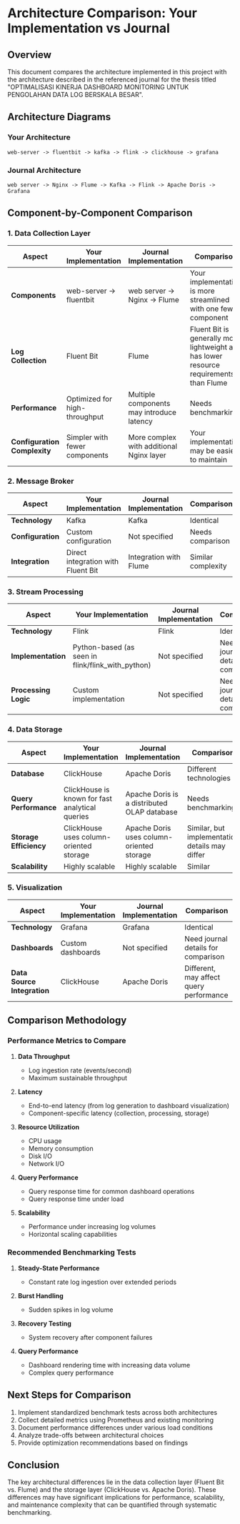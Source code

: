 # Architecture Comparison: Your Implementation vs Journal

## Overview

This document compares the architecture implemented in this project with the architecture described in the referenced journal for the thesis titled "OPTIMALISASI KINERJA DASHBOARD MONITORING UNTUK PENGOLAHAN DATA LOG BERSKALA BESAR".

## Architecture Diagrams

### Your Architecture
```
web-server -> fluentbit -> kafka -> flink -> clickhouse -> grafana
```

### Journal Architecture
```
web server -> Nginx -> Flume -> Kafka -> Flink -> Apache Doris -> Grafana
```

## Component-by-Component Comparison

### 1. Data Collection Layer

| Aspect | Your Implementation | Journal Implementation | Comparison |
|--------|-------------------|----------------------|------------|
| **Components** | web-server -> fluentbit | web server -> Nginx -> Flume | Your implementation is more streamlined with one fewer component |
| **Log Collection** | Fluent Bit | Flume | Fluent Bit is generally more lightweight and has lower resource requirements than Flume |
| **Performance** | Optimized for high-throughput | Multiple components may introduce latency | Needs benchmarking |
| **Configuration Complexity** | Simpler with fewer components | More complex with additional Nginx layer | Your implementation may be easier to maintain |

### 2. Message Broker

| Aspect | Your Implementation | Journal Implementation | Comparison |
|--------|-------------------|----------------------|------------|
| **Technology** | Kafka | Kafka | Identical |
| **Configuration** | Custom configuration | Not specified | Needs comparison |
| **Integration** | Direct integration with Fluent Bit | Integration with Flume | Similar complexity |

### 3. Stream Processing

| Aspect | Your Implementation | Journal Implementation | Comparison |
|--------|-------------------|----------------------|------------|
| **Technology** | Flink | Flink | Identical |
| **Implementation** | Python-based (as seen in flink/flink_with_python) | Not specified | Need journal details for comparison |
| **Processing Logic** | Custom implementation | Not specified | Need journal details for comparison |

### 4. Data Storage

| Aspect | Your Implementation | Journal Implementation | Comparison |
|--------|-------------------|----------------------|------------|
| **Database** | ClickHouse | Apache Doris | Different technologies |
| **Query Performance** | ClickHouse is known for fast analytical queries | Apache Doris is a distributed OLAP database | Needs benchmarking |
| **Storage Efficiency** | ClickHouse uses column-oriented storage | Apache Doris uses column-oriented storage | Similar, but implementation details may differ |
| **Scalability** | Highly scalable | Highly scalable | Similar |

### 5. Visualization

| Aspect | Your Implementation | Journal Implementation | Comparison |
|--------|-------------------|----------------------|------------|
| **Technology** | Grafana | Grafana | Identical |
| **Dashboards** | Custom dashboards | Not specified | Need journal details for comparison |
| **Data Source Integration** | ClickHouse | Apache Doris | Different, may affect query performance |

## Comparison Methodology

### Performance Metrics to Compare

1. **Data Throughput**
   - Log ingestion rate (events/second)
   - Maximum sustainable throughput

2. **Latency**
   - End-to-end latency (from log generation to dashboard visualization)
   - Component-specific latency (collection, processing, storage)

3. **Resource Utilization**
   - CPU usage
   - Memory consumption
   - Disk I/O
   - Network I/O

4. **Query Performance**
   - Query response time for common dashboard operations
   - Query response time under load

5. **Scalability**
   - Performance under increasing log volumes
   - Horizontal scaling capabilities

### Recommended Benchmarking Tests

1. **Steady-State Performance**
   - Constant rate log ingestion over extended periods

2. **Burst Handling**
   - Sudden spikes in log volume

3. **Recovery Testing**
   - System recovery after component failures

4. **Query Performance**
   - Dashboard rendering time with increasing data volume
   - Complex query performance

## Next Steps for Comparison

1. Implement standardized benchmark tests across both architectures
2. Collect detailed metrics using Prometheus and existing monitoring
3. Document performance differences under various load conditions
4. Analyze trade-offs between architectural choices
5. Provide optimization recommendations based on findings

## Conclusion

The key architectural differences lie in the data collection layer (Fluent Bit vs. Flume) and the storage layer (ClickHouse vs. Apache Doris). These differences may have significant implications for performance, scalability, and maintenance complexity that can be quantified through systematic benchmarking.